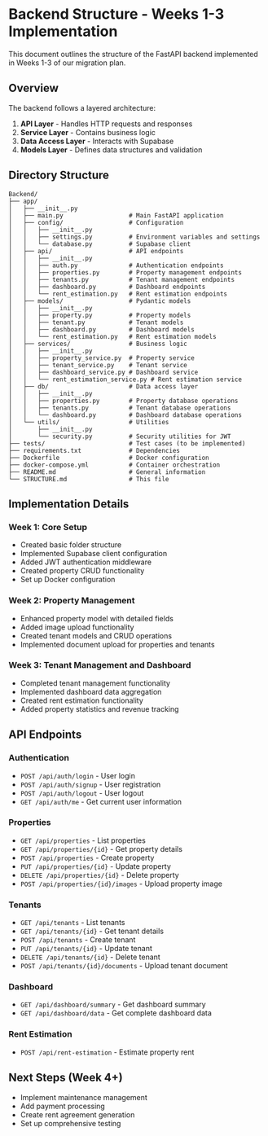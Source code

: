 # Backend Structure - Weeks 1-3 Implementation

This document outlines the structure of the FastAPI backend implemented in Weeks 1-3 of our migration plan.

## Overview

The backend follows a layered architecture:

1. **API Layer** - Handles HTTP requests and responses
2. **Service Layer** - Contains business logic
3. **Data Access Layer** - Interacts with Supabase
4. **Models Layer** - Defines data structures and validation

## Directory Structure

```
Backend/
├── app/
│   ├── __init__.py
│   ├── main.py                  # Main FastAPI application
│   ├── config/                  # Configuration
│   │   ├── __init__.py
│   │   ├── settings.py          # Environment variables and settings
│   │   └── database.py          # Supabase client
│   ├── api/                     # API endpoints
│   │   ├── __init__.py
│   │   ├── auth.py              # Authentication endpoints
│   │   ├── properties.py        # Property management endpoints
│   │   ├── tenants.py           # Tenant management endpoints
│   │   ├── dashboard.py         # Dashboard endpoints
│   │   └── rent_estimation.py   # Rent estimation endpoints
│   ├── models/                  # Pydantic models
│   │   ├── __init__.py
│   │   ├── property.py          # Property models
│   │   ├── tenant.py            # Tenant models
│   │   ├── dashboard.py         # Dashboard models
│   │   └── rent_estimation.py   # Rent estimation models
│   ├── services/                # Business logic
│   │   ├── __init__.py
│   │   ├── property_service.py  # Property service
│   │   ├── tenant_service.py    # Tenant service
│   │   ├── dashboard_service.py # Dashboard service
│   │   └── rent_estimation_service.py # Rent estimation service
│   ├── db/                      # Data access layer
│   │   ├── __init__.py
│   │   ├── properties.py        # Property database operations
│   │   ├── tenants.py           # Tenant database operations
│   │   └── dashboard.py         # Dashboard database operations
│   └── utils/                   # Utilities
│       ├── __init__.py
│       └── security.py          # Security utilities for JWT
├── tests/                       # Test cases (to be implemented)
├── requirements.txt             # Dependencies
├── Dockerfile                   # Docker configuration
├── docker-compose.yml           # Container orchestration
├── README.md                    # General information
└── STRUCTURE.md                 # This file
```

## Implementation Details

### Week 1: Core Setup
- Created basic folder structure
- Implemented Supabase client configuration
- Added JWT authentication middleware
- Created property CRUD functionality
- Set up Docker configuration

### Week 2: Property Management
- Enhanced property model with detailed fields
- Added image upload functionality
- Created tenant models and CRUD operations
- Implemented document upload for properties and tenants

### Week 3: Tenant Management and Dashboard
- Completed tenant management functionality
- Implemented dashboard data aggregation
- Created rent estimation functionality
- Added property statistics and revenue tracking

## API Endpoints

### Authentication
- `POST /api/auth/login` - User login
- `POST /api/auth/signup` - User registration
- `POST /api/auth/logout` - User logout
- `GET /api/auth/me` - Get current user information

### Properties
- `GET /api/properties` - List properties
- `GET /api/properties/{id}` - Get property details
- `POST /api/properties` - Create property
- `PUT /api/properties/{id}` - Update property
- `DELETE /api/properties/{id}` - Delete property
- `POST /api/properties/{id}/images` - Upload property image

### Tenants
- `GET /api/tenants` - List tenants
- `GET /api/tenants/{id}` - Get tenant details
- `POST /api/tenants` - Create tenant
- `PUT /api/tenants/{id}` - Update tenant
- `DELETE /api/tenants/{id}` - Delete tenant
- `POST /api/tenants/{id}/documents` - Upload tenant document

### Dashboard
- `GET /api/dashboard/summary` - Get dashboard summary
- `GET /api/dashboard/data` - Get complete dashboard data

### Rent Estimation
- `POST /api/rent-estimation` - Estimate property rent

## Next Steps (Week 4+)
- Implement maintenance management
- Add payment processing
- Create rent agreement generation
- Set up comprehensive testing 